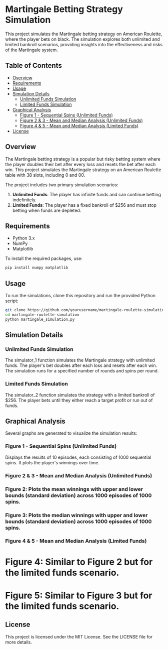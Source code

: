 # Martingale Betting Strategy Simulation

This project simulates the Martingale betting strategy on American Roulette, where the player bets on black. The simulation explores both unlimited and limited bankroll scenarios, providing insights into the effectiveness and risks of the Martingale system.

## Table of Contents

- [Overview](#overview)
- [Requirements](#requirements)
- [Usage](#usage)
- [Simulation Details](#simulation-details)
  - [Unlimited Funds Simulation](#unlimited-funds-simulation)
  - [Limited Funds Simulation](#limited-funds-simulation)
- [Graphical Analysis](#graphical-analysis)
  - [Figure 1 - Sequential Spins (Unlimited Funds)](#figure-1---sequential-spins-unlimited-funds)
  - [Figure 2 & 3 - Mean and Median Analysis (Unlimited Funds)](#figure-2--3---mean-and-median-analysis-unlimited-funds)
  - [Figure 4 & 5 - Mean and Median Analysis (Limited Funds)](#figure-4--5---mean-and-median-analysis-limited-funds)
- [License](#license)

## Overview

The Martingale betting strategy is a popular but risky betting system where the player doubles their bet after every loss and resets the bet after each win. This project simulates the Martingale strategy on an American Roulette table with 38 slots, including 0 and 00.

The project includes two primary simulation scenarios:
1. **Unlimited Funds**: The player has infinite funds and can continue betting indefinitely.
2. **Limited Funds**: The player has a fixed bankroll of $256 and must stop betting when funds are depleted.

## Requirements

- Python 3.x
- NumPy
- Matplotlib

To install the required packages, use:

```bash
pip install numpy matplotlib
```
## Usage
To run the simulations, clone this repository and run the provided Python script:

```bash
git clone https://github.com/yourusername/martingale-roulette-simulation.git
cd martingale-roulette-simulation
python martingale_simulation.py
```

## Simulation Details
### Unlimited Funds Simulation
The simulator_1 function simulates the Martingale strategy with unlimited funds. The player's bet doubles after each loss and resets after each win. The simulation runs for a specified number of rounds and spins per round.

### Limited Funds Simulation
The simulator_2 function simulates the strategy with a limited bankroll of $256. The player bets until they either reach a target profit or run out of funds.

## Graphical Analysis
Several graphs are generated to visualize the simulation results:

### Figure 1 - Sequential Spins (Unlimited Funds)
Displays the results of 10 episodes, each consisting of 1000 sequential spins. It plots the player's winnings over time.

### Figure 2 & 3 - Mean and Median Analysis (Unlimited Funds)
### Figure 2: Plots the mean winnings with upper and lower bounds (standard deviation) across 1000 episodes of 1000 spins.
### Figure 3: Plots the median winnings with upper and lower bounds (standard deviation) across 1000 episodes of 1000 spins.
### Figure 4 & 5 - Mean and Median Analysis (Limited Funds)
# Figure 4: Similar to Figure 2 but for the limited funds scenario.
# Figure 5: Similar to Figure 3 but for the limited funds scenario.

## License
This project is licensed under the MIT License. See the LICENSE file for more details.
